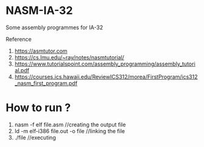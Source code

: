# NASM-IA-32
Some assembly programmes for IA-32

Reference

1. https://asmtutor.com
2. https://cs.lmu.edu/~ray/notes/nasmtutorial/
3. https://www.tutorialspoint.com/assembly_programming/assembly_tutorial.pdf
4. https://courses.ics.hawaii.edu/ReviewICS312/morea/FirstProgram/ics312_nasm_first_program.pdf

# How to run ?

1. nasm -f elf file.asm               //creating the output file
2. ld -m elf-i386 file.out -o file    //linking the file
3. ./file                             //executing
